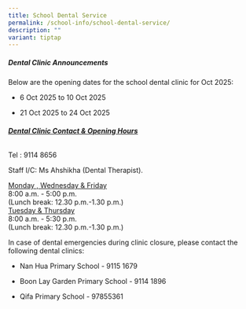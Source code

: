 ```yaml
---
title: School Dental Service
permalink: /school-info/school-dental-service/
description: ""
variant: tiptap
---
```

<h5>Dental Clinic Announcements</h5>
<p>Below are the opening dates for the school dental clinic for Oct 2025:</p>
<p></p>
<ul data-tight="true" class="tight">
<li>
<p>6 Oct 2025 to 10 Oct 2025</p>
</li>
<li>
<p>21 Oct 2025 to 24 Oct 2025</p>
</li>
</ul>
<p></p>
<h6><strong><u>Dental Clinic Contact &amp; Opening Hours</u></strong></h6>
<p>Tel : 9114 8656</p>
<p>Staff I/C: Ms Ahshikha (Dental Therapist).</p>
<p><u>Monday , Wednesday &amp; Friday </u>
<br>8:00 a.m. - 5:00 p.m.
<br>(Lunch break: 12.30 p.m.-1.30 p.m.)
<br><u>Tuesday &amp; Thursday </u>
<br>8:00 a.m. - 5:30 p.m.
<br>(Lunch break: 12.30 p.m.-1.30 p.m.)</p>
<p>In case of dental emergencies during clinic closure, please contact the
following dental clinics:</p>
<ul data-tight="true" class="tight">
<li>
<p>Nan Hua Primary School - 9115 1679</p>
</li>
<li>
<p>Boon Lay Garden Primary School - 9114 1896</p>
</li>
<li>
<p>Qifa Primary School - 97855361</p>
</li>
</ul>
<p></p>
<p></p>
<p></p>
<p></p>
<p></p>
<p></p>
<p></p>
<p></p>